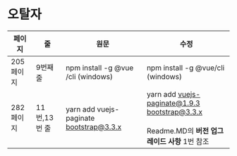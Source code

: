 # 오탈자
페이지 | 줄 | 원문 | 수정
--- | --- | --- | ---
 205페이지| 9번째 줄 | npm install -g @vue /cli (windows)  | npm install -g @vue/cli (windows)
 282페이지| 11번,13번 줄 | yarn add vuejs-paginate bootstrap@3.3.x  | yarn add vuejs-paginate@1.9.3 bootstrap@3.3.x<br/><br/>Readme.MD의 **버전 업그레이드 사항** 1번 참조
